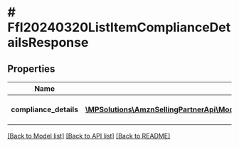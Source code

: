 # # FfI20240320ListItemComplianceDetailsResponse

## Properties

Name | Type | Description | Notes
------------ | ------------- | ------------- | -------------
**compliance_details** | [**\MPSolutions\AmznSellingPartnerApi\Models\FulfillmentInbound20240320\FfI20240320ComplianceDetail[]**](FfI20240320ComplianceDetail.md) | List of compliance details. | [optional]

[[Back to Model list]](../../README.md#models) [[Back to API list]](../../README.md#endpoints) [[Back to README]](../../README.md)
